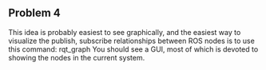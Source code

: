 ## Problem 4 

This idea is probably easiest to see graphically, and the easiest way to visualize the publish, subscribe relationships between ROS nodes is to use this command:
rqt_graph
You should see a GUI, most of which is devoted to showing the nodes in the current system.